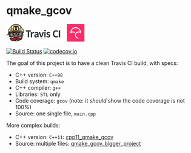 # qmake_gcov

[![Travis CI logo](TravisCI.png)](https://travis-ci.org)
![Whitespace](Whitespace.png)
[![Codecov logo](Codecov.png)](https://www.codecov.io)

[![Build Status](https://travis-ci.org/richelbilderbeek/qmake_gcov.svg?branch=master)](https://travis-ci.org/richelbilderbeek/qmake_gcov)
[![codecov.io](https://codecov.io/github/richelbilderbeek/qmake_gcov/coverage.svg?branch=master)](https://codecov.io/github/richelbilderbeek/qmake_gcov?branch=master)


The goal of this project is to have a clean Travis CI build, with specs:
 * C++ version: `C++98`
 * Build system: `qmake`
 * C++ compiler: `g++`
 * Libraries: `STL` only
 * Code coverage: `gcov` (note: it *should* show the code coverage is not 100%)
 * Source: one single file, `main.cpp`

More complex builds:
 * C++ version: `C++11`: [cpp11_qmake_gcov](https://www.github.com/richelbilderbeek/cpp11_qmake_gcov)
 * Source: multiple files: [qmake_gcov_bigger_project](https://www.github.com/richelbilderbeek/qmake_gcov_bigger_project)
